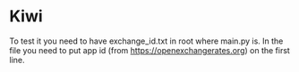 # Kiwi

To test it you need to have exchange_id.txt in root where main.py is.
In the file you need to put app id (from https://openexchangerates.org) on the first line.
